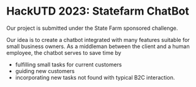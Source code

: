 # HackUTD 2023: Statefarm ChatBot
Our project is submitted under the State Farm sponsored challenge.

Our idea is to create a chatbot integrated with many features suitable for small business owners. As a middleman between the client and a human employee, the chatbot serves to save time by 
-  fulfilling small tasks for current customers
-  guiding new customers
-  incorporating new tasks not found with typical B2C interaction. 
